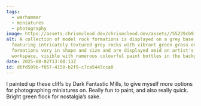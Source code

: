 ```yaml
---
tags:
  - warhammer
  - miniatures
  - photography
image: https://assets.chrismcleod.dev/chrismcleod.dev/assets//55239cb9-0937-4a28-99fb-6d27df10284b.jpg
alt: A collection of model rock formations is displayed on a grey base,
  featuring intricately textured grey rocks with vibrant green grass on top. The
  formations vary in shape and size and are displayed amid an artist's
  workspace, visible with numerous colourful paint bottles in the background.
date: 2025-08-02T13:08:13Z
id: d6fd509b-f057-4150-b2f9-c7ca5443cca0
---
```


I painted up these cliffs by Dark Fantastic Mills, to give myself more options for photographing miniatures on. Really fun to paint, and also really quick. Bright green flock for nostalgia’s sake.
